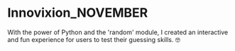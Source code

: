 # Innovixion_NOVEMBER
 With the power of Python and the 'random' module, I created an interactive and fun experience for users to test their guessing skills. 🤓
